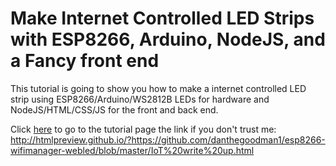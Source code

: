 # Make Internet Controlled LED Strips with ESP8266, Arduino, NodeJS, and a Fancy front end

This tutorial is going to show you how to make a internet controlled LED strip using ESP8266/Arduino/WS2812B LEDs for hardware and NodeJS/HTML/CSS/JS for the front and back end.

Click [here](http://htmlpreview.github.io/?https://github.com/danthegoodman1/esp8266-wifimanager-webled/blob/master/IoT%20write%20up.html) to go to the tutorial page
the link if you don't trust me: http://htmlpreview.github.io/?https://github.com/danthegoodman1/esp8266-wifimanager-webled/blob/master/IoT%20write%20up.html
